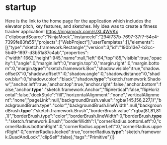 # startup
Here is the link to the home page for the application which includes the elevator pitch, key features, and sketches. My idea was to create a fitness tracker application! 
https://ninjamock.com/s/XL4WVKx
{"clipboardSource":"NinjaMock","instanceId":"294f737b-7697-37f7-54e4-7399fe83fa55","projects":["WebProject"],"userTemplates":[],"elements":[{"type":"sketch.framework.Rectangle","version":3,"id":"190b13e7-b2cc-5b49-1697-d3b51a87c4ab","properties":{"width":1662,"height":945,"name":null,"left":84,"top":85,"visible":true,"opacity":1,"angle":0,"margin.left":0,"margin.top":0,"margin.right":0,"margin.bottom":0,"margin.__type__":"sketch.framework.Box","shadow.visible":true,"shadow.offsetX":0,"shadow.offsetY":0,"shadow.angle":0,"shadow.distance":0,"shadow.blur":0,"shadow.color":"black","shadow.__type__":"sketch.framework.Shadow","anchor.left":true,"anchor.top":true,"anchor.right":false,"anchor.bottom":false,"anchor.__type__":"sketch.framework.Anchor","flipVertical":false,"flipHorizontal":false,"dockStyle":"fill","horizontalAlignment":"none","verticalAlignment":"none","pageLink":null,"backgroundBrush.value":"rgba(145,156,227,1)","backgroundBrush.type":"color","backgroundBrush.lineWidth":null,"backgroundBrush.__type__":"sketch.framework.Brush","borderBrush.value":"rgba(81,81,81,1)","borderBrush.type":"color","borderBrush.lineWidth":0,"borderBrush.__type__":"sketch.framework.Brush","borderWidth":1,"cornerRadius.bottomLeft":0,"cornerRadius.bottomRight":0,"cornerRadius.upperLeft":0,"cornerRadius.upperRight":0,"cornerRadius.locked":true,"cornerRadius.__type__":"sketch.framework.QuadAndLock","clipSelf":false},"tags":"Primitive"}]}
